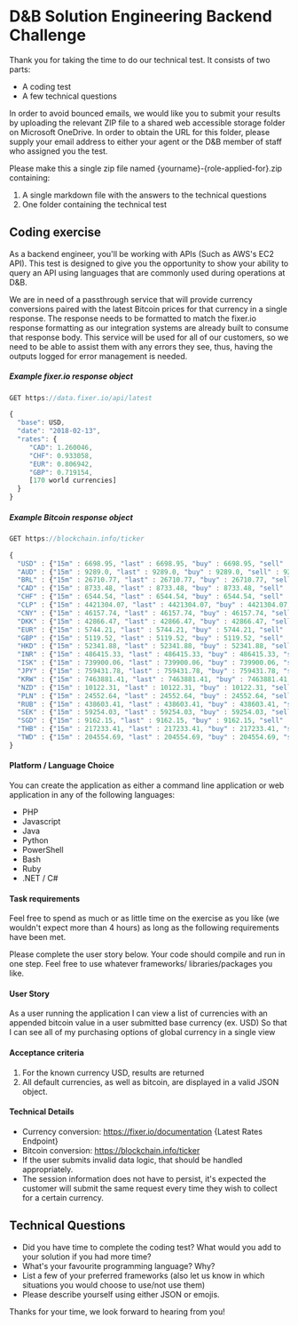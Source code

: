 # D&amp;B Solution Engineering Backend Challenge

Thank you for taking the time to do our technical test. It consists of two parts:

* A coding test
* A few technical questions

In order to avoid bounced emails, we would like you to submit your results by uploading the relevant ZIP file to a shared web accessible storage folder on Microsoft OneDrive. In order to obtain the URL for this folder, please supply your email address to either your agent or the D&B member of staff who assigned you the test.

Please make this a single zip file named {yourname}-{role-applied-for}.zip containing:

1. A single markdown file with the answers to the technical questions
2. One folder containing the technical test 

## Coding exercise
As a backend engineer, you'll be working with APIs (Such as AWS's EC2 API). This test is designed to give you the opportunity to show your ability to query an API using languages that are commonly used during operations at D&B.

We are in need of a passthrough service that will provide currency conversions paired with the latest Bitcoin prices for that currency in a single response. The response needs to be formatted to match the fixer.io response formatting as our integration systems are already built to consume that response body. This service will be used for all of our customers, so we need to be able to assist them with any errors they see, thus, having the outputs logged for error management is needed.
 ##### Example fixer.io response object

```javascript
GET https://data.fixer.io/api/latest
 
{
  "base": USD,
  "date": "2018-02-13",
  "rates": {
     "CAD": 1.260046,
     "CHF": 0.933058,
     "EUR": 0.806942,
     "GBP": 0.719154,
     [170 world currencies]
  }
}
```
##### Example Bitcoin response object

```javascript
GET https://blockchain.info/ticker
 
{
  "USD" : {"15m" : 6698.95, "last" : 6698.95, "buy" : 6698.95, "sell" : 6698.95, "symbol" : "$"},
  "AUD" : {"15m" : 9289.0, "last" : 9289.0, "buy" : 9289.0, "sell" : 9289.0, "symbol" : "$"},
  "BRL" : {"15m" : 26710.77, "last" : 26710.77, "buy" : 26710.77, "sell" : 26710.77, "symbol" : "R$"},
  "CAD" : {"15m" : 8733.48, "last" : 8733.48, "buy" : 8733.48, "sell" : 8733.48, "symbol" : "$"},
  "CHF" : {"15m" : 6544.54, "last" : 6544.54, "buy" : 6544.54, "sell" : 6544.54, "symbol" : "CHF"},
  "CLP" : {"15m" : 4421304.07, "last" : 4421304.07, "buy" : 4421304.07, "sell" : 4421304.07, "symbol" : "$"},
  "CNY" : {"15m" : 46157.74, "last" : 46157.74, "buy" : 46157.74, "sell" : 46157.74, "symbol" : "¥"},
  "DKK" : {"15m" : 42866.47, "last" : 42866.47, "buy" : 42866.47, "sell" : 42866.47, "symbol" : "kr"},
  "EUR" : {"15m" : 5744.21, "last" : 5744.21, "buy" : 5744.21, "sell" : 5744.21, "symbol" : "€"},
  "GBP" : {"15m" : 5119.52, "last" : 5119.52, "buy" : 5119.52, "sell" : 5119.52, "symbol" : "£"},
  "HKD" : {"15m" : 52341.88, "last" : 52341.88, "buy" : 52341.88, "sell" : 52341.88, "symbol" : "$"},
  "INR" : {"15m" : 486415.33, "last" : 486415.33, "buy" : 486415.33, "sell" : 486415.33, "symbol" : "₹"},
  "ISK" : {"15m" : 739900.06, "last" : 739900.06, "buy" : 739900.06, "sell" : 739900.06, "symbol" : "kr"},
  "JPY" : {"15m" : 759431.78, "last" : 759431.78, "buy" : 759431.78, "sell" : 759431.78, "symbol" : "¥"},
  "KRW" : {"15m" : 7463881.41, "last" : 7463881.41, "buy" : 7463881.41, "sell" : 7463881.41, "symbol" : "₩"},
  "NZD" : {"15m" : 10122.31, "last" : 10122.31, "buy" : 10122.31, "sell" : 10122.31, "symbol" : "$"},
  "PLN" : {"15m" : 24552.64, "last" : 24552.64, "buy" : 24552.64, "sell" : 24552.64, "symbol" : "zł"},
  "RUB" : {"15m" : 438603.41, "last" : 438603.41, "buy" : 438603.41, "sell" : 438603.41, "symbol" : "RUB"},
  "SEK" : {"15m" : 59254.03, "last" : 59254.03, "buy" : 59254.03, "sell" : 59254.03, "symbol" : "kr"},
  "SGD" : {"15m" : 9162.15, "last" : 9162.15, "buy" : 9162.15, "sell" : 9162.15, "symbol" : "$"},
  "THB" : {"15m" : 217233.41, "last" : 217233.41, "buy" : 217233.41, "sell" : 217233.41, "symbol" : "฿"},
  "TWD" : {"15m" : 204554.69, "last" : 204554.69, "buy" : 204554.69, "sell" : 204554.69, "symbol" : "NT$"}
}
```

#### Platform / Language Choice
You can create the application as either a command line application or web application in any of the following languages:

* PHP
* Javascript
* Java
* Python
* PowerShell
* Bash
* Ruby
* .NET / C#

#### Task requirements
Feel free to spend as much or as little time on the exercise as you like (we wouldn't expect more than 4 hours) as long as the following requirements have been met.

Please complete the user story below.
Your code should compile and run in one step.
Feel free to use whatever frameworks/ libraries/packages you like.

#### User Story
As a user running the application
I can view a list of currencies with an appended bitcoin value in a user submitted base currency (ex. USD)
So that I can see all of my purchasing options of global currency in a single view

#### Acceptance criteria
1. For the known currency USD, results are returned
2. All default currencies, as well as bitcoin, are displayed in a valid JSON object.

#### Technical Details
* Currency conversion: https://fixer.io/documentation {Latest Rates Endpoint}
* Bitcoin conversion: https://blockchain.info/ticker
* If the user submits invalid data logic, that should be handled appropriately.
* The session information does not have to persist, it's expected the customer will submit the same request every time they wish to collect for a certain currency.
 

## Technical Questions
* Did you have time to complete the coding test? What would you add to your solution if you had more time?
* What's your favourite programming language? Why?
* List a few of your preferred frameworks (also let us know in which situations you would choose to use/not use them)
* Please describe yourself using either JSON or emojis.
 

Thanks for your time, we look forward to hearing from you!